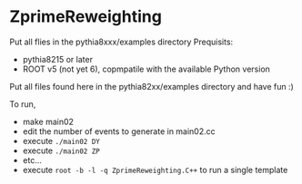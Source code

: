 # ZprimeReweighting

Put all flies in the pythia8xxx/examples directory
Prequisits:
- pythia8215 or later
- ROOT v5 (not yet 6), copmpatile with the available Python version

Put all files found here in the pythia82xx/examples directory and have fun :)

To run,
- make main02
- edit the number of events to generate in main02.cc
- execute `./main02 DY`
- execute `./main02 ZP`
- etc...
- execute `root -b -l -q ZprimeReweighting.C++` to run a single template
